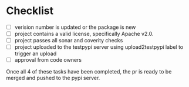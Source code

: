 # Checklist

- [ ] verision number is updated or the package is new
- [ ] project contains a valid license, specifically Apache v2.0.
- [ ] project passes all sonar and coverity checks
- [ ] project uploaded to the testpypi server using upload2testpypi label to trigger an upload
- [ ] approval from code owners

Once all 4 of these tasks have been completed, the pr is ready to be merged and pushed to the pypi server.